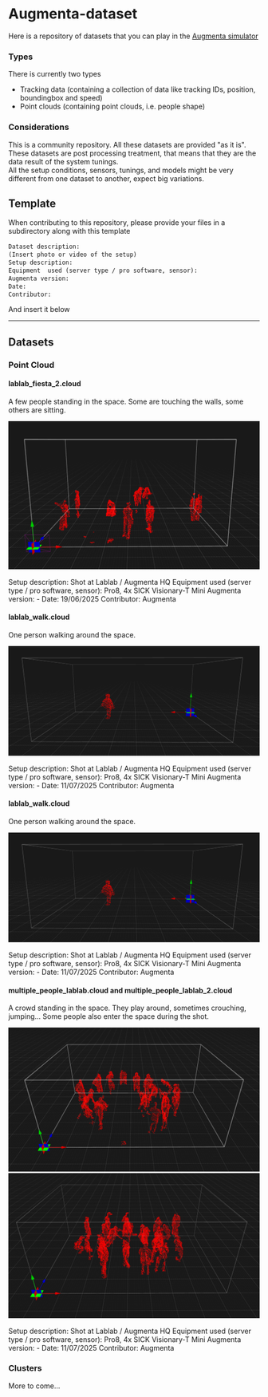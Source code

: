 # Augmenta-dataset

Here is a repository of datasets that you can play in the [Augmenta simulator](https://docs.augmenta.tech/get-the-simulator)

### Types

There is currently two types
- Tracking data (containing a collection of data like tracking IDs, position, boundingbox and speed)
- Point clouds (containing point clouds, i.e. people shape)

### Considerations

This is a community repository. All these datasets are provided "as it is".\
These datasets are post processing treatment, that means that they are the data result of the system tunings.\
All the setup conditions, sensors, tunings, and models might be very different from one dataset to another, expect big variations.

## Template

When contributing to this repository, please provide your files in a subdirectory along with this template
```
Dataset description:
(Insert photo or video of the setup)
Setup description:
Equipment  used (server type / pro software, sensor):
Augmenta version:
Date:
Contributor:
```
And insert it below

----

## Datasets
### Point Cloud
#### lablab_fiesta_2.cloud 
A few people standing in the space. Some are touching the walls, some others are sitting. 

![lablab_fiesta_2.cloud](/Screenshots/lablab_fiesta_2.png)

Setup description: Shot at Lablab / Augmenta HQ
Equipment  used (server type / pro software, sensor): Pro8, 4x SICK Visionary-T Mini
Augmenta version: - 
Date: 19/06/2025
Contributor: Augmenta

#### lablab_walk.cloud 
One person walking around the space. 

![lablab_walk.cloud](/Screenshots/lablab_walk.png)

Setup description: Shot at Lablab / Augmenta HQ
Equipment  used (server type / pro software, sensor): Pro8, 4x SICK Visionary-T Mini
Augmenta version: - 
Date: 11/07/2025
Contributor: Augmenta

#### lablab_walk.cloud 
One person walking around the space. 

![lablab_walk.cloud](/Screenshots/lablab_walk.png)

Setup description: Shot at Lablab / Augmenta HQ
Equipment  used (server type / pro software, sensor): Pro8, 4x SICK Visionary-T Mini
Augmenta version: - 
Date: 11/07/2025
Contributor: Augmenta

#### multiple_people_lablab.cloud and multiple_people_lablab_2.cloud
A crowd standing in the space. They play around, sometimes crouching, jumping... Some people also enter the space during the shot. 

![multiple_people_lablab.cloud](/Screenshots/multiple_people_lablab.png)
![multiple_people_lablab_2.cloud](/Screenshots/multiple_people_lablab_2.png)

Setup description: Shot at Lablab / Augmenta HQ
Equipment  used (server type / pro software, sensor): Pro8, 4x SICK Visionary-T Mini
Augmenta version: - 
Date: 11/07/2025
Contributor: Augmenta

### Clusters
More to come...
